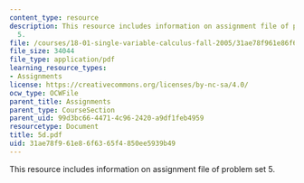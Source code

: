 ```yaml
---
content_type: resource
description: This resource includes information on assignment file of problem set
  5.
file: /courses/18-01-single-variable-calculus-fall-2005/31ae78f961e86f6365f4850ee5939b49_5d.pdf
file_size: 34044
file_type: application/pdf
learning_resource_types:
- Assignments
license: https://creativecommons.org/licenses/by-nc-sa/4.0/
ocw_type: OCWFile
parent_title: Assignments
parent_type: CourseSection
parent_uid: 99d3bc66-4471-4c96-2420-a9df1feb4959
resourcetype: Document
title: 5d.pdf
uid: 31ae78f9-61e8-6f63-65f4-850ee5939b49
---
```

This resource includes information on assignment file of problem set 5.